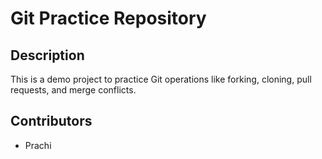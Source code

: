 # Git Practice Repository

## Description
This is a demo project to practice Git operations like forking, cloning, pull requests, and merge conflicts.

## Contributors
- Prachi
